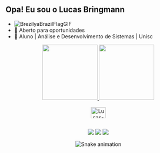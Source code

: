## Opa! Eu sou o Lucas Bringmann

- ![BrezilyaBrazilFlagGIF](https://user-images.githubusercontent.com/97703708/216384837-08a45bcc-244d-4490-bbcf-00b773c5c6c9.gif)
- 📌 Aberto para oportunidades
- 📖  Aluno | Análise e Desenvolvimento de Sistemas | Unisc

<div align="center">
  <a href="https://github.com/Lucasbringmann16">
  <img height="150em" src="https://github-readme-stats.vercel.app/api?username=Lucasbringmann16&show_icons=true&theme=algolia&include_all_commits=true&count_private=true"/>
  <img height="150em" src="https://github-readme-stats.vercel.app/api/top-langs/?username=Lucasbringmann16&layout=compact&langs_count=7&theme=algolia"/>
</div>
<div align="center" style="display: inline_block"><br>
  <img align="center" alt="Lucas-Java" height="30" width="40" src="https://cdn.jsdelivr.net/gh/devicons/devicon/icons/java/java-plain-wordmark.svg">
</div>

##

<div align="center"> 
  
  <a href="https://instagram.com/b_luucas_/" target="_blank"><img src="https://img.shields.io/badge/-Instagram-%23E4405F?style=for-the-badge&logo=instagram&logoColor=white" target="_blank"></a>
  <a href = "mailto:bringmannlucas@gmail.com"><img src="https://img.shields.io/badge/-Gmail-%23333?style=for-the-badge&logo=gmail&logoColor=white" target="_blank"></a>
  <a href="https://www.linkedin.com/in/lucas-bringmann/" target="_blank"><img src="https://img.shields.io/badge/-LinkedIn-%230077B5?style=for-the-badge&logo=linkedin&logoColor=white" target="_blank"></a> 

  ![Snake animation](https://github.com/Lucasbringmann16/Lucasbringmann16/blob/output/github-contribution-grid-snake.svg)
 
</div>
